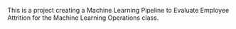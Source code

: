 This is a project creating a Machine Learning Pipeline to Evaluate Employee Attrition for the Machine Learning Operations class.
